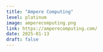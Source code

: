```yaml
---
title: "Ampere Computing"
level: platinum
image: amperecomputing.png
link: https://amperecomputing.com/
date: 2025-01-13
draft: false
---
```




